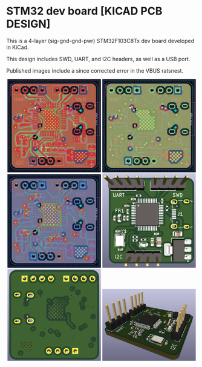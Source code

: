 # STM32 dev board [KICAD PCB DESIGN]
This is a 4-layer (sig-gnd-gnd-pwr) STM32F103C8Tx dev board developed in KiCad. 

This design includes SWD, UART, and I2C headers, as well as a USB port.

Published images include a since corrected error in the VBUS ratsnest.

<p align="center">
  <img width="49%" src="1.png">
  <img width="49%" src="2.png">
  <img width="49%" src="3.png">
  <img width="49%" src="4.png">
  <img width="49%" src="5.png">
  <img width="49%" src="6.png">
</p>
